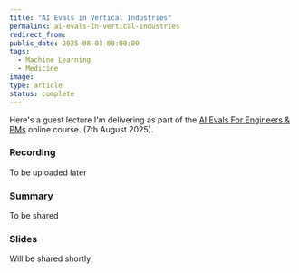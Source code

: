 ```yaml
---
title: "AI Evals in Vertical Industries"
permalink: ai-evals-in-vertical-industries
redirect_from:
public_date: 2025-08-03 00:00:00
tags:
  - Machine Learning
  - Medicine
image:
type: article
status: complete
---
```


Here's a guest lecture I'm delivering as part of the [AI Evals For Engineers & PMs](https://maven.com/parlance-labs/evals) online course. (7th August 2025).

### Recording
To be uploaded later
<!-- {% include embed/youtube.html id="MRM7oA3JsFs" %} -->

### Summary
To be shared
<!-- {% include embed/tweet.html user="ChrisLovejoy_" id="1950537356345303070" %} -->

### Slides
Will be shared shortly
<!-- <iframe style="border: 1px solid rgba(0, 0, 0, 0.1);" width="800" height="450" src="https://embed.figma.com/slides/9ImeM5Q6J5Ql5FW576A9NM/Own-your-vertical?node-id=5-178&embed-host=share" allowfullscreen></iframe> -->


